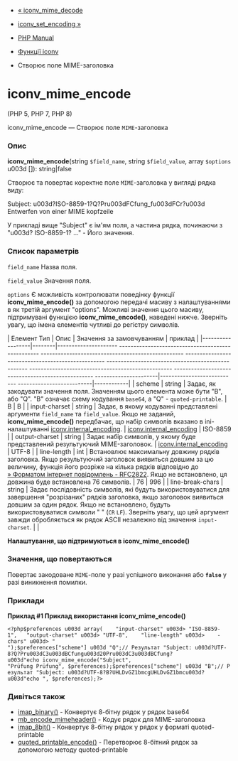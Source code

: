 - [« iconv_mime_decode](function.iconv-mime-decode.md)
- [iconv_set_encoding »](function.iconv-set-encoding.md)

- [PHP Manual](index.md)
- [Функції iconv](ref.iconv.md)
- Створює поле MIME-заголовка

# iconv_mime_encode

(PHP 5, PHP 7, PHP 8)

iconv_mime_encode — Створює поле `MIME`-заголовка

### Опис

**iconv_mime_encode**(string `$field_name`, string `$field_value`, array
`$options` u003d \[\]): string\|false

Створює та повертає коректне поле `MIME`-заголовка у вигляді рядка
виду:

Subject: u003d?ISO-8859-1?Q?Pru003dFCfung_fu003dFCr?u003d Entwerfen von einer MIME kopfzeile

У прикладі вище "Subject" є ім'ям поля, а частина рядка, починаючи з
"u003d? ISO-8859-1? ..." - Його значення.

### Список параметрів

`field_name`
Назва поля.

`field_value`
Значення поля.

`options`
Є можливість контролювати поведінку функції
**iconv_mime_encode()** за допомогою передачі масиву з налаштуваннями в
як третій аргумент "options". Можливі значення цього масиву,
підтримувані функцією **iconv_mime_encode()**, наведені нижче.
Зверніть увагу, що імена елементів чутливі до регістру
символів.

| Елемент Тип | Опис | Значення за замовчуванням | приклад |
|------------------|--------|--------------------- -------------------------------------------------- -------------------------------------------------- -------------------------------------------------- -------------------------------------------------- -------------------------------------------------- -------------------------------------------------- ----------------------|--------------------------- --------------------------|------------|
| scheme | string | Задає, як закодувати значення поля. Значенням цього елемента може бути "B", або "Q". "B" означає схему кодування `base64`, а "Q" - `quoted-printable`. | B | B |
| input-charset | string | Задає, в якому кодуванні представлені аргументи `field_name` та `field_value`. Якщо не заданий, **iconv_mime_encode()** передбачає, що набір символів вказано в ini-налаштуванні [iconv.internal_encoding](iconv.configuration.md). | [iconv.internal_encoding](iconv.configuration.md) | ISO-8859 |
| output-charset | string | Задає набір символів, у якому буде представлений результуючий MIME-заголовок. | [iconv.internal_encoding](iconv.configuration.md) | UTF-8 |
| line-length | int | Встановлює максимальну довжину рядків заголовка. Якщо результуючий заголовок виявиться довшим за цю величину, функція його розріже на кілька рядків відповідно до [» Форматом інтернет повідомлень - RFC2822](http://www.faqs.org/rfcs/rfc2822). Якщо не встановлено, ця довжина буде встановлена 76 символів. | 76 | 996 |
| line-break-chars | string | Задає послідовність символів, які будуть використовуватися для завершення "розрізаних" рядків заголовка, якщо заголовок виявиться довшим за один рядок. Якщо не встановлено, будуть використовуватися символи "
" (`CR` `LF`). Зверніть увагу, що цей аргумент завжди обробляється як рядок ASCII незалежно від значення `input-charset`.
                                                |
         |

**Налаштування, що підтримуються в **iconv_mime_encode()****

### Значення, що повертаються

Повертає закодоване `MIME`-поле у разі успішного виконання або
**`false`** у разі виникнення помилки.

### Приклади

**Приклад #1 Приклад використання **iconv_mime_encode()****

` <?php$preferences u003d array(    "input-charset" u003d> "ISO-8859-1",   "output-charset" u003d> "UTF-8",    "line-length" u003d>    -chars" u003d> "
");$preferences["scheme"] u003d "Q";// Результат "Subject: u003d?UTF-8?Q?Pru003dC3u003dBCfungu003d20Pru003dC3u003dBCfung?u003d"echo iconv_mime_encode("Subject", "Prüfung Prüfung", $preferences);$preferences["scheme"] u003d "B";// Результат "Subject: u003d?UTF-8?B?UHLDvGZ1bmcgUHLDvGZ1bmcu003d?u003d"echo ", $preferences);?> `

### Дивіться також

- [imap_binary()](function.imap-binary.md) - Конвертує 8-бітну
рядок у рядок base64
- [mb_encode_mimeheader()](function.mb-encode-mimeheader.md) -
Кодує рядок для MIME-заголовка
- [imap_8bit()](function.imap-8bit.md) - Конвертує 8-бітну
рядок у рядок у форматі quoted-printable
- [quoted_printable_encode()](function.quoted-printable-encode.md) -
Перетворює 8-бітний рядок за допомогою методу quoted-printable
